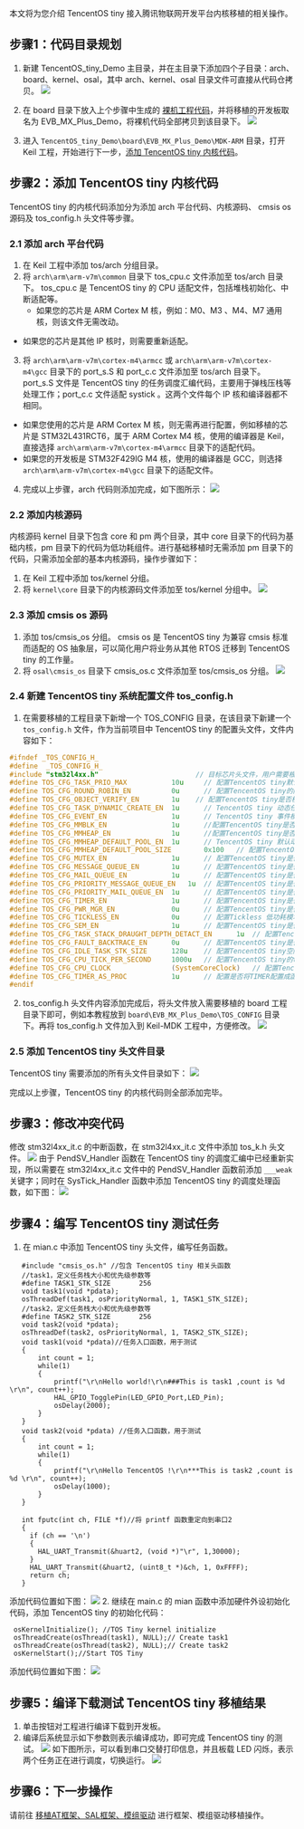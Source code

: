 

本文将为您介绍 TencentOS tiny 接入腾讯物联网开发平台内核移植的相关操作。
## 步骤1：代码目录规划

1. 新建 TencentOS_tiny_Demo 主目录，并在主目录下添加四个子目录：arch、board、kernel、osal，其中 arch、kernel、osal 目录文件可直接从代码仓拷贝。
![](https://main.qcloudimg.com/raw/13bf098bd2d23255bf12d17366bb0ba5.png)

2. 在 board 目录下放入上个步骤中生成的 [裸机工程代码](https://cloud.tencent.com/document/product/1081/47955)，并将移植的开发板取名为 EVB_MX_Plus_Demo，将裸机代码全部拷贝到该目录下。
![](https://main.qcloudimg.com/raw/c1b11f42c3a7f4cf954fe385d0667403.png)

3. 进入 `TencentOS_tiny_Demo\board\EVB_MX_Plus_Demo\MDK-ARM` 目录，打开 Keil 工程，开始进行下一步，[添加 TencentOS tiny 内核代码](#test)。

<span id="test"></span>
## 步骤2：添加 TencentOS tiny 内核代码
TencentOS tiny 的内核代码添加分为添加 arch 平台代码、内核源码、 cmsis os 源码及 tos_config.h 头文件等步骤。
### 2.1 添加 arch 平台代码
1. 在 Keil 工程中添加 tos/arch 分组目录。
2. 将 `arch\arm\arm-v7m\common` 目录下 tos_cpu.c 文件添加至 tos/arch 目录下。
tos_cpu.c 是 TencentOS tiny 的 CPU 适配文件，包括堆栈初始化、中断适配等。
   - 如果您的芯片是 ARM Cortex M 核，例如：M0、M3 、M4、M7 通用核，则该文件无需改动。
 - 如果您的芯片是其他 IP 核时，则需要重新适配。
3. 将 `arch\arm\arm-v7m\cortex-m4\armcc` 或  `arch\arm\arm-v7m\cortex-m4\gcc`  目录下的 port_s.S 和 port_c.c 文件添加至 tos/arch 目录下。
port_s.S 文件是 TencentOS tiny 的任务调度汇编代码，主要用于弹栈压栈等处理工作；port_c.c 文件适配 systick 。这两个文件每个 IP 核和编译器都不相同。
 - 如果您使用的芯片是 ARM Cortex M 核，则无需再进行配置，例如移植的芯片是 STM32L431RCT6，属于 ARM Cortex M4 核，使用的编译器是 Keil，直接选择 `arch\arm\arm-v7m\cortex-m4\armcc` 目录下的适配代码。
 - 如果您的开发板是 STM32F429IG M4 核，使用的编译器是 GCC，则选择 `arch\arm\arm-v7m\cortex-m4\gcc` 目录下的适配文件。
4. 完成以上步骤，arch 代码则添加完成，如下图所示：
![](https://main.qcloudimg.com/raw/d82f7ac8eee1bc7c95d9debcba791bfb.png)

### 2.2 添加内核源码

内核源码 kernel 目录下包含 core 和 pm 两个目录，其中 core 目录下的代码为基础内核，pm 目录下的代码为低功耗组件。进行基础移植时无需添加 pm 目录下的代码，只需添加全部的基本内核源码，操作步骤如下：
1. 在 Keil 工程中添加 tos/kernel 分组。
2. 将 `kernel\core` 目录下的内核源码文件添加至 tos/kernel 分组中。
![](https://main.qcloudimg.com/raw/15b408fd6cce0ddc0808c2a3d113491d.png)

### 2.3 添加 cmsis os 源码
1. 添加 tos/cmsis_os 分组。
cmsis os 是 TencentOS tiny 为兼容 cmsis 标准而适配的 OS 抽象层，可以简化用户将业务从其他 RTOS 迁移到 TencentOS tiny 的工作量。
2. 将 `osal\cmsis_os` 目录下 cmsis_os.c 文件添加至 tos/cmsis_os 分组。
![](https://main.qcloudimg.com/raw/19dabf3ca9392f2cb00d0847aada9ef2.png)

### 2.4 新建 TencentOS tiny 系统配置文件 tos_config.h

1. 在需要移植的工程目录下新增一个 TOS_CONFIG 目录，在该目录下新建一个  `tos_config.h`  文件，作为当前项目中 TencentOS tiny 的配置头文件，文件内容如下：
```c
#ifndef _TOS_CONFIG_H_
#define  _TOS_CONFIG_H_ 
#include "stm32l4xx.h"	                      // 目标芯片头文件，用户需要根据情况更改
#define TOS_CFG_TASK_PRIO_MAX           10u 	// 配置TencentOS tiny默认支持的最大优先级数量
#define TOS_CFG_ROUND_ROBIN_EN          0u		// 配置TencentOS tiny的内核是否开启时间片轮转
#define TOS_CFG_OBJECT_VERIFY_EN        1u	  // 配置TencentOS tiny是否校验指针合法
#define TOS_CFG_TASK_DYNAMIC_CREATE_EN  1u		// TencentOS tiny 动态任务创建功能宏
#define TOS_CFG_EVENT_EN                1u		// TencentOS tiny 事件模块功能宏
#define TOS_CFG_MMBLK_EN                1u		//配置TencentOS tiny是否开启内存块管理模块
#define TOS_CFG_MMHEAP_EN               1u		//配置TencentOS tiny是否开启动态内存模块
#define TOS_CFG_MMHEAP_DEFAULT_POOL_EN  1u		// TencentOS tiny 默认动态内存池功能宏
#define TOS_CFG_MMHEAP_DEFAULT_POOL_SIZE        0x100	// 配置TencentOS tiny默认动态内存池大小
#define TOS_CFG_MUTEX_EN                1u		// 配置TencentOS tiny是否开启互斥锁模块
#define TOS_CFG_MESSAGE_QUEUE_EN        1u		// 配置TencentOS tiny是否开启消息队列模块
#define TOS_CFG_MAIL_QUEUE_EN           1u		// 配置TencentOS tiny是否开启消息邮箱模块
#define TOS_CFG_PRIORITY_MESSAGE_QUEUE_EN	1u	// 配置TencentOS tiny是否开启优先级消息队列模块
#define TOS_CFG_PRIORITY_MAIL_QUEUE_EN	1u		// 配置TencentOS tiny是否开启优先级消息邮箱模块
#define TOS_CFG_TIMER_EN                1u		// 配置TencentOS tiny是否开启软件定时器模块
#define TOS_CFG_PWR_MGR_EN              0u		// 配置TencentOS tiny是否开启外设电源管理模块
#define TOS_CFG_TICKLESS_EN             0u		// 配置Tickless 低功耗模块开关
#define TOS_CFG_SEM_EN                  1u		// 配置TencentOS tiny是否开启信号量模块
#define TOS_CFG_TASK_STACK_DRAUGHT_DEPTH_DETACT_EN      1u	// 配置TencentOS tiny是否开启任务栈深度检测
#define TOS_CFG_FAULT_BACKTRACE_EN      0u		// 配置TencentOS tiny是否开启异常栈回溯功能
#define TOS_CFG_IDLE_TASK_STK_SIZE      128u	// 配置TencentOS tiny空闲任务栈大小
#define TOS_CFG_CPU_TICK_PER_SECOND     1000u	// 配置TencentOS tiny的tick频率
#define TOS_CFG_CPU_CLOCK               (SystemCoreClock)	// 配置TencentOS tiny CPU频率
#define TOS_CFG_TIMER_AS_PROC           1u		// 配置是否将TIMER配置成函数模式
#endif
```
2. tos_config.h 头文件内容添加完成后，将头文件放入需要移植的 board 工程目录下即可，例如本教程放到 `board\EVB_MX_Plus_Demo\TOS_CONFIG` 目录下。再将 tos_config.h 文件加入到 Keil-MDK 工程中，方便修改。
![](https://main.qcloudimg.com/raw/b497691dbc89ca8b4264623242a8a439.png)
	 

### 2.5 添加 TencentOS tiny 头文件目录

TencentOS tiny 需要添加的所有头文件目录如下：
![](https://main.qcloudimg.com/raw/ddb6556b08e83bda6dde84699c337a00.png)

完成以上步骤，TencentOS tiny 的内核代码则全部添加完毕。


## 步骤3：修改冲突代码

修改 stm32l4xx_it.c 的中断函数，在 stm32l4xx_it.c 文件中添加 tos_k.h 头文件。
![](https://main.qcloudimg.com/raw/883944e5fbddeab97f4e31f3c735e2c2.png)
由于 PendSV_Handler 函数在 TencentOS tiny 的调度汇编中已经重新实现，所以需要在 stm32l4xx_it.c 文件中的 PendSV_Handler 函数前添加 `___weak` 关键字；同时在 SysTick_Handler 函数中添加 TencentOS tiny 的调度处理函数，如下图：
![](https://main.qcloudimg.com/raw/47751847e3b4442bfac8ea52bc015086.png)


##  步骤4：编写 TencentOS tiny 测试任务

1. 在 mian.c 中添加 TencentOS tiny 头文件，编写任务函数。
```
   #include "cmsis_os.h" //包含 TencentOS tiny 相关头函数
   //task1，定义任务栈大小和优先级参数等
   #define TASK1_STK_SIZE		256
   void task1(void *pdata);
   osThreadDef(task1, osPriorityNormal, 1, TASK1_STK_SIZE);
   //task2，定义任务栈大小和优先级参数等
   #define TASK2_STK_SIZE		256
   void task2(void *pdata);
   osThreadDef(task2, osPriorityNormal, 1, TASK2_STK_SIZE);  
   void task1(void *pdata)//任务入口函数，用于测试
   {
       int count = 1;
       while(1)
       {
           printf("\r\nHello world!\r\n###This is task1 ,count is %d \r\n", count++);
           HAL_GPIO_TogglePin(LED_GPIO_Port,LED_Pin);
           osDelay(2000);
       }
   }
   void task2(void *pdata) //任务入口函数，用于测试
   {
       int count = 1;
       while(1)
       {
           printf("\r\nHello TencentOS !\r\n***This is task2 ,count is %d \r\n", count++);
           osDelay(1000);
       }
   }
   
   int fputc(int ch, FILE *f)//将 printf 函数重定向到串口2
   {
     if (ch == '\n') 
     {
       HAL_UART_Transmit(&huart2, (void *)"\r", 1,30000);
     }
     HAL_UART_Transmit(&huart2, (uint8_t *)&ch, 1, 0xFFFF);
     return ch;
   }
```
 添加代码位置如下图：
 ![](https://main.qcloudimg.com/raw/4355bdad10e49dde1488447ef4a11baa.png)
2. 继续在 main.c 的 mian 函数中添加硬件外设初始化代码，添加 TencentOS tiny 的初始化代码：
```
 osKernelInitialize(); //TOS Tiny kernel initialize
 osThreadCreate(osThread(task1), NULL);// Create task1
 osThreadCreate(osThread(task2), NULL);// Create task2
 osKernelStart();//Start TOS Tiny
```
 添加代码位置如下图：
![](https://main.qcloudimg.com/raw/16541f06d7493b7d8206b734430e43a3.png)

## 步骤5：编译下载测试 TencentOS tiny 移植结果
1. 单击按钮对工程进行编译下载到开发板。
2. 编译后系统显示如下参数则表示编译成功，即可完成 TencentOS tiny 的测试。
![](https://main.qcloudimg.com/raw/2b2c23226c2c87640375948e261dc3b5.png)
如下图所示，可以看到串口交替打印信息，并且板载 LED 闪烁，表示两个任务正在进行调度，切换运行。
![](https://main.qcloudimg.com/raw/35790827932c1eec774d743164dca563.png)

## 步骤6：下一步操作
请前往 [移植AT框架、SAL框架、模组驱动](https://cloud.tencent.com/document/product/1081/47957) 进行框架、模组驱动移植操作。
